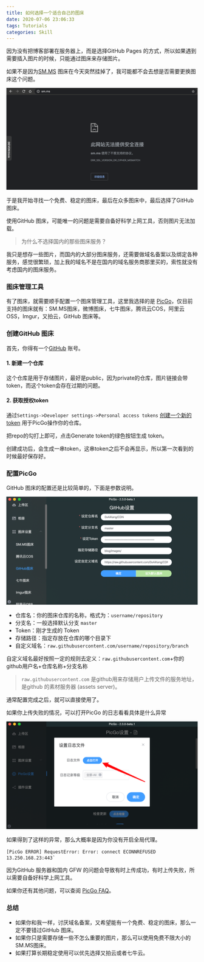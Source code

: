 ```yaml
---
title: 如何选择一个适合自己的图床
date: 2020-07-06 23:06:33
tags: Tutorials
categories: Skill
---
```


因为没有把博客部署在服务器上，而是选择GitHub Pages 的方式，所以如果遇到需要插入图片的时候，只能通过图床来存储图片。

如果不是因为[SM.MS](https://sm.ms/) 图床在今天突然挂掉了，我可能都不会去想是否需要更换图床这个问题。

![](https://raw.githubusercontent.com/0xAiKang/CDN/master/blog/images/20200706225801.png)

于是我开始寻找一个免费、稳定的图床，最后在众多图床中，最后选择了GitHub 图床。

使用GitHub 图床，可能唯一的问题是需要自备好科学上网工具，否则图片无法加载。

<!-- more -->

> 为什么不选择国内的那些图床服务？

我只是想存一些图片，而国内的大部分图床服务，还需要做域名备案以及绑定各种服务，感觉很繁琐，加上我的域名不是在国内的域名服务商那里买的，索性就没有考虑国内的图床服务。

### 图床管理工具
有了图床，就需要顺手配置一个图床管理工具，这里我选择的是 [PicGo](https://github.com/Molunerfinn/PicGo)，仅目前支持的图床就有：SM.MS图床，微博图床，七牛图床，腾讯云COS，阿里云OSS，Imgur，又拍云，GitHub 图床等。

### 创建GitHub 图床
首先，你得有一个[GitHub](https://github.com/) 账号。

#### 1. 新建一个仓库

这个仓库是用于存储图片，最好是public，因为private的仓库，图片链接会带token，而这个token会存在过期的问题。

#### 2. 获取授权token
通过`Settings->Developer settings->Personal access tokens` [创建一个新的token](https://github.com/settings/tokens/new) 用于PicGo操作你的仓库。

把repo的勾打上即可，点击Generate token的绿色按钮生成 token。

创建成功后，会生成一串token，这串token之后不会再显示，所以第一次看到的时候最好保存好。

### 配置PicGo
GitHub 图床的配置还是比较简单的，下面是参数说明。

![](https://raw.githubusercontent.com/0xAiKang/CDN/master/blog/images/20200706225324.png)

* 仓库名：你的图床仓库的名称，格式为：`username/repository`
* 分支名：一般选择默认分支 `master`
* Token：刚才生成的 Token
* 存储路径：指定存放在仓库的哪个目录下
* 自定义域名：`raw.githubusercontent.com/username/repository/branch`

自定义域名最好按照一定的规则去定义：`raw.githubusercontent.com`+你的github用户名+仓库名称+分支名称

> `raw.githubusercontent.com` 是github用来存储用户上传文件的服务地址，是github 的素材服务器 (assets server)。

通常配置完成之后，就可以直接使用了。

如果你上传失败的情况，可以打开PicGo 的日志看看具体是什么异常

![](https://raw.githubusercontent.com/0xAiKang/CDN/master/blog/images/20200706220223.png)

如果得到了这样的异常，那么大概率是因为你没有开启全局代理。
```
[PicGo ERROR] RequestError: Error: connect ECONNREFUSED 13.250.168.23:443`
```
因为GitHub 服务器和国内 GFW 的问题会导致有时上传成功，有时上传失败，所以需要自备好科学上网工具。

如果你还有其他问题，可以查阅 [PicGo FAQ](https://github.com/Molunerfinn/PicGo/blob/dev/FAQ.md)。

### 总结
* 如果你和我一样，讨厌域名备案，又希望能有一个免费、稳定的图床，那么一定不要错过GitHub 图床。
* 如果你只是需要存储一些不怎么重要的图片，那么可以使用免费不限大小的SM.MS图床。
* 如果打算长期稳定使用可以优先选择又拍云或者七牛云。